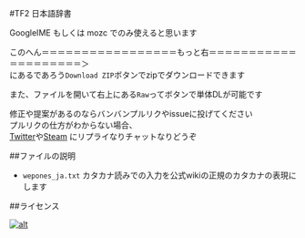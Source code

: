 #TF2 日本語辞書

GoogleIME もしくは mozc でのみ使えると思います

このへん＝＝＝＝＝＝＝＝＝＝＝＝＝＝＝＝＝もっと右＝＝＝＝＝＝＝＝＝＝＝＝＝＝＝＝＝＝＝＝＞  
にあるであろう`Download ZIP`ボタンでzipでダウンロードできます  

また、ファイルを開いて右上にある`Raw`ってボタンで単体DLが可能です

修正や提案があるのならバンバンプルリクやissueに投げてください  
プルリクの仕方がわからない場合、  
[Twitter](http://twitter.com/aoisensi)や[Steam](http://steamcommunity.com/id/aoisensi)
にリプライなりチャットなりどうぞ


##ファイルの説明

 - `wepones_ja.txt` カタカナ読みでの入力を公式wikiの正規のカタカナの表現にします


##ライセンス

[![alt](http://creativecommons.jp/wp/wp-content/uploads/2009/10/by.png)](http://creativecommons.org/licenses/by/2.1/jp/)
